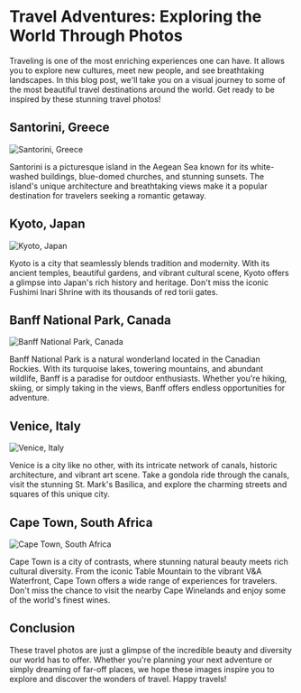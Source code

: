 # Travel Adventures: Exploring the World Through Photos

Traveling is one of the most enriching experiences one can have. It allows you to explore new cultures, meet new people, and see breathtaking landscapes. In this blog post, we'll take you on a visual journey to some of the most beautiful travel destinations around the world. Get ready to be inspired by these stunning travel photos!

## Santorini, Greece

![Santorini, Greece](https://example.com/santorini.jpg)

Santorini is a picturesque island in the Aegean Sea known for its white-washed buildings, blue-domed churches, and stunning sunsets. The island's unique architecture and breathtaking views make it a popular destination for travelers seeking a romantic getaway.

## Kyoto, Japan

![Kyoto, Japan](https://example.com/kyoto.jpg)

Kyoto is a city that seamlessly blends tradition and modernity. With its ancient temples, beautiful gardens, and vibrant cultural scene, Kyoto offers a glimpse into Japan's rich history and heritage. Don't miss the iconic Fushimi Inari Shrine with its thousands of red torii gates.

## Banff National Park, Canada

![Banff National Park, Canada](https://example.com/banff.jpg)

Banff National Park is a natural wonderland located in the Canadian Rockies. With its turquoise lakes, towering mountains, and abundant wildlife, Banff is a paradise for outdoor enthusiasts. Whether you're hiking, skiing, or simply taking in the views, Banff offers endless opportunities for adventure.

## Venice, Italy

![Venice, Italy](https://example.com/venice.jpg)

Venice is a city like no other, with its intricate network of canals, historic architecture, and vibrant art scene. Take a gondola ride through the canals, visit the stunning St. Mark's Basilica, and explore the charming streets and squares of this unique city.

## Cape Town, South Africa

![Cape Town, South Africa](https://example.com/capetown.jpg)

Cape Town is a city of contrasts, where stunning natural beauty meets rich cultural diversity. From the iconic Table Mountain to the vibrant V&A Waterfront, Cape Town offers a wide range of experiences for travelers. Don't miss the chance to visit the nearby Cape Winelands and enjoy some of the world's finest wines.

## Conclusion

These travel photos are just a glimpse of the incredible beauty and diversity our world has to offer. Whether you're planning your next adventure or simply dreaming of far-off places, we hope these images inspire you to explore and discover the wonders of travel. Happy travels!
